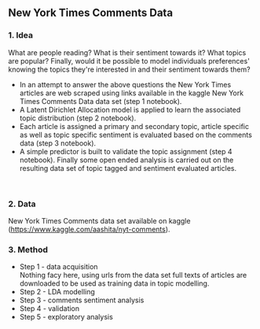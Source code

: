 ## New York Times Comments Data

### 1. Idea
What are people reading? What is their sentiment towards it? What topics are popular? Finally, would it be possible to model individuals preferences' knowing the topics they're interested in and their sentiment towards them?
<br>
- In an attempt to answer the above questions the New York Times articles are web scraped using links available in the kaggle New York Times Comments Data data set (step 1 notebook). <br> 
- A Latent Dirichlet Allocation model is applied to learn the associated topic distribution (step 2 notebook). <br>
- Each article is assigned a primary and secondary topic, article specific as well as topic specific sentiment is evaluated based on the comments data (step 3 notebook). <br> 
- A simple predictor is built to validate the topic assignment (step 4 notebook). Finally some open ended analysis is carried out on the resulting data set of topic tagged and sentiment evaluated articles.
<br>

### 2. Data
New York Times Comments data set available on kaggle (https://www.kaggle.com/aashita/nyt-comments).
<br>
### 3. Method
 - Step 1 - data acquisition <br>
 Nothing facy here, using urls from the data set full texts of articles are downloaded to be used as training data in topic modelling.
 - Step 2 - LDA modelling 
 - Step 3 - comments sentiment analysis
 - Step 4 - validation
 - Step 5 - exploratory analysis

